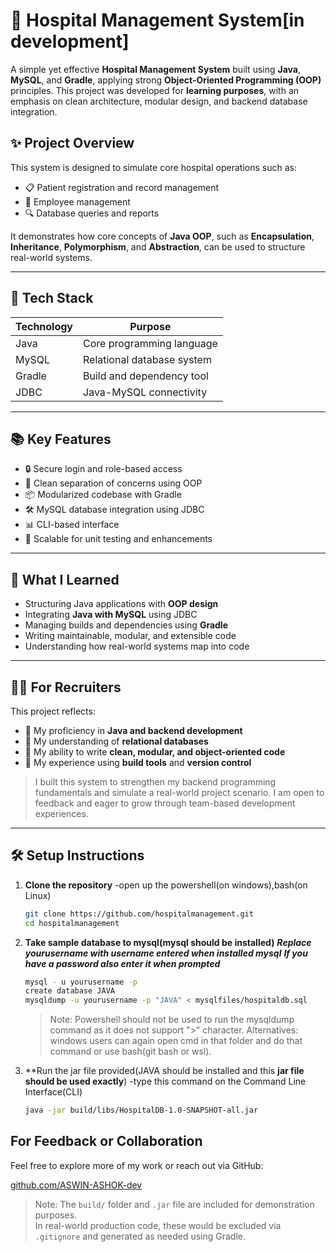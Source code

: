 # 🏥 Hospital Management System[in development]

A simple yet effective **Hospital Management System** built using **Java**, **MySQL**, and **Gradle**, applying strong **Object-Oriented Programming (OOP)** principles. This project was developed for **learning purposes**, with an emphasis on clean architecture, modular design, and backend database integration.

## ✨ Project Overview

This system is designed to simulate core hospital operations such as:

- 📋 Patient registration and record management  
- 👔 Employee management
- 🔍 Database queries and reports

It demonstrates how core concepts of **Java OOP**, such as **Encapsulation**, **Inheritance**, **Polymorphism**, and **Abstraction**, can be used to structure real-world systems.

---

## 🚀 Tech Stack

| Technology | Purpose                    |
|------------|----------------------------|
| Java       | Core programming language  |
| MySQL      | Relational database system |
| Gradle     | Build and dependency tool  |
| JDBC       | Java-MySQL connectivity    |

---

## 📚 Key Features

- 🔒 Secure login and role-based access
- 🧩 Clean separation of concerns using OOP
- 📦 Modularized codebase with Gradle
- 🛠️ MySQL database integration using JDBC
- 📊 CLI-based interface 
- 🧪 Scalable for unit testing and enhancements

---

## 🧠 What I Learned

- Structuring Java applications with **OOP design**
- Integrating **Java with MySQL** using JDBC
- Managing builds and dependencies using **Gradle**
- Writing maintainable, modular, and extensible code
- Understanding how real-world systems map into code

---

## 🧑‍💼 For Recruiters

This project reflects:

- 🔹 My proficiency in **Java and backend development**
- 🔹 My understanding of **relational databases**
- 🔹 My ability to write **clean, modular, and object-oriented code**
- 🔹 My experience using **build tools** and **version control**

> I built this system to strengthen my backend programming fundamentals and simulate a real-world project scenario. I am open to feedback and eager to grow through team-based development experiences.

---

## 🛠️ Setup Instructions

1. **Clone the repository**
   -open up the powershell(on windows),bash(on Linux)
   ```bash
   git clone https://github.com/hospitalmanagement.git
   cd hospitalmanagement
   ```
2. **Take sample database to mysql(mysql should be installed)**
   ***Replace yourusername with username entered when installed mysql***
   ***If you have a password also enter it when prompted***
   ```bash
   mysql - u yourusername -p
   create database JAVA
   mysqldump -u yourusername -p "JAVA" < mysqlfiles/hospitaldb.sql   
   ```
   > Note: Powershell should not be used to run the mysqldump command as it does not support ">" character.
   > Alternatives: windows users can again open cmd in that folder and do that command or use bash(git bash or wsl).
3. **Run the jar file provided(JAVA should be installed and this **jar file should be used exactly**)
  -type this command on the Command Line Interface(CLI)
   ```bash
   java -jar build/libs/HospitalDB-1.0-SNAPSHOT-all.jar
   ```
## For Feedback or Collaboration

Feel free to explore more of my work or reach out via GitHub:

[github.com/ASWIN-ASHOK-dev](https://github.com/ASWIN-ASHOK-dev)
> Note: The `build/` folder and `.jar` file are included for demonstration purposes.  
> In real-world production code, these would be excluded via `.gitignore` and generated as needed using Gradle.


